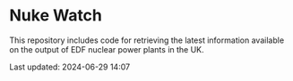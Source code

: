 # Nuke Watch

This repository includes code for retrieving the latest information available on the output of EDF nuclear power plants in the UK.

Last updated: 2024-06-29 14:07